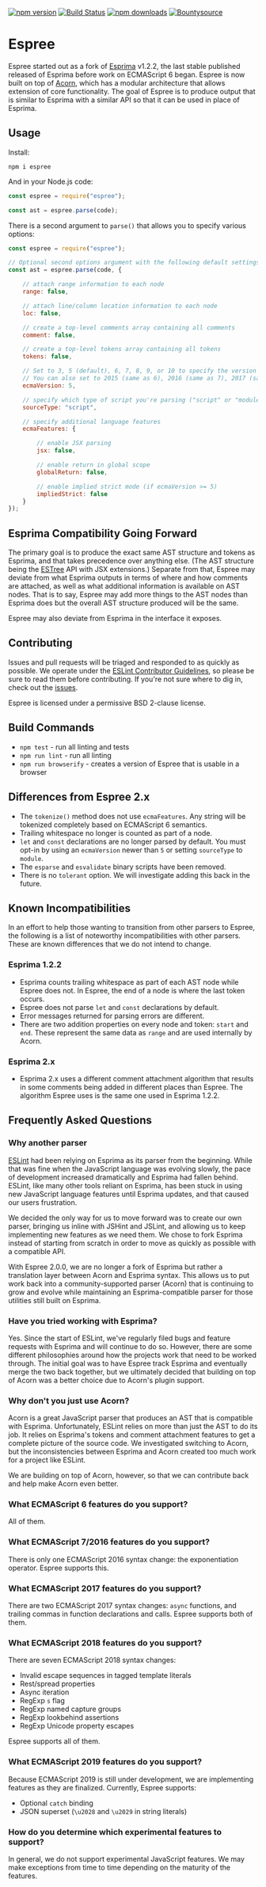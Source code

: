 [![npm version](https://img.shields.io/npm/v/espree.svg)](https://www.npmjs.com/package/espree)
[![Build Status](https://travis-ci.org/eslint/espree.svg?branch=master)](https://travis-ci.org/eslint/espree)
[![npm downloads](https://img.shields.io/npm/dm/espree.svg)](https://www.npmjs.com/package/espree)
[![Bountysource](https://www.bountysource.com/badge/tracker?tracker_id=9348450)](https://www.bountysource.com/trackers/9348450-eslint?utm_source=9348450&utm_medium=shield&utm_campaign=TRACKER_BADGE)

# Espree

Espree started out as a fork of [Esprima](http://esprima.org) v1.2.2, the last stable published released of Esprima before work on ECMAScript 6 began. Espree is now built on top of [Acorn](https://github.com/ternjs/acorn), which has a modular architecture that allows extension of core functionality. The goal of Espree is to produce output that is similar to Esprima with a similar API so that it can be used in place of Esprima.

## Usage

Install:

```
npm i espree
```

And in your Node.js code:

```javascript
const espree = require("espree");

const ast = espree.parse(code);
```

There is a second argument to `parse()` that allows you to specify various options:

```javascript
const espree = require("espree");

// Optional second options argument with the following default settings
const ast = espree.parse(code, {

    // attach range information to each node
    range: false,

    // attach line/column location information to each node
    loc: false,

    // create a top-level comments array containing all comments
    comment: false,

    // create a top-level tokens array containing all tokens
    tokens: false,

    // Set to 3, 5 (default), 6, 7, 8, 9, or 10 to specify the version of ECMAScript syntax you want to use.
    // You can also set to 2015 (same as 6), 2016 (same as 7), 2017 (same as 8), 2018 (same as 9), 2019 (same as 10), or 2020 (same as 11) to use the year-based naming.
    ecmaVersion: 5,

    // specify which type of script you're parsing ("script" or "module")
    sourceType: "script",

    // specify additional language features
    ecmaFeatures: {

        // enable JSX parsing
        jsx: false,

        // enable return in global scope
        globalReturn: false,

        // enable implied strict mode (if ecmaVersion >= 5)
        impliedStrict: false
    }
});
```

## Esprima Compatibility Going Forward

The primary goal is to produce the exact same AST structure and tokens as Esprima, and that takes precedence over anything else. (The AST structure being the [ESTree](https://github.com/estree/estree) API with JSX extensions.) Separate from that, Espree may deviate from what Esprima outputs in terms of where and how comments are attached, as well as what additional information is available on AST nodes. That is to say, Espree may add more things to the AST nodes than Esprima does but the overall AST structure produced will be the same.

Espree may also deviate from Esprima in the interface it exposes.

## Contributing

Issues and pull requests will be triaged and responded to as quickly as possible. We operate under the [ESLint Contributor Guidelines](http://eslint.org/docs/developer-guide/contributing), so please be sure to read them before contributing. If you're not sure where to dig in, check out the [issues](https://github.com/eslint/espree/issues).

Espree is licensed under a permissive BSD 2-clause license.

## Build Commands

* `npm test` - run all linting and tests
* `npm run lint` - run all linting
* `npm run browserify` - creates a version of Espree that is usable in a browser

## Differences from Espree 2.x

* The `tokenize()` method does not use `ecmaFeatures`. Any string will be tokenized completely based on ECMAScript 6 semantics.
* Trailing whitespace no longer is counted as part of a node.
* `let` and `const` declarations are no longer parsed by default. You must opt-in by using an `ecmaVersion` newer than `5` or setting `sourceType` to `module`.
* The `esparse` and `esvalidate` binary scripts have been removed.
* There is no `tolerant` option. We will investigate adding this back in the future.

## Known Incompatibilities

In an effort to help those wanting to transition from other parsers to Espree, the following is a list of noteworthy incompatibilities with other parsers. These are known differences that we do not intend to change.

### Esprima 1.2.2

* Esprima counts trailing whitespace as part of each AST node while Espree does not. In Espree, the end of a node is where the last token occurs.
* Espree does not parse `let` and `const` declarations by default.
* Error messages returned for parsing errors are different.
* There are two addition properties on every node and token: `start` and `end`. These represent the same data as `range` and are used internally by Acorn.

### Esprima 2.x

* Esprima 2.x uses a different comment attachment algorithm that results in some comments being added in different places than Espree. The algorithm Espree uses is the same one used in Esprima 1.2.2.

## Frequently Asked Questions

### Why another parser

[ESLint](http://eslint.org) had been relying on Esprima as its parser from the beginning. While that was fine when the JavaScript language was evolving slowly, the pace of development increased dramatically and Esprima had fallen behind. ESLint, like many other tools reliant on Esprima, has been stuck in using new JavaScript language features until Esprima updates, and that caused our users frustration.

We decided the only way for us to move forward was to create our own parser, bringing us inline with JSHint and JSLint, and allowing us to keep implementing new features as we need them. We chose to fork Esprima instead of starting from scratch in order to move as quickly as possible with a compatible API.

With Espree 2.0.0, we are no longer a fork of Esprima but rather a translation layer between Acorn and Esprima syntax. This allows us to put work back into a community-supported parser (Acorn) that is continuing to grow and evolve while maintaining an Esprima-compatible parser for those utilities still built on Esprima.

### Have you tried working with Esprima?

Yes. Since the start of ESLint, we've regularly filed bugs and feature requests with Esprima and will continue to do so. However, there are some different philosophies around how the projects work that need to be worked through. The initial goal was to have Espree track Esprima and eventually merge the two back together, but we ultimately decided that building on top of Acorn was a better choice due to Acorn's plugin support.

### Why don't you just use Acorn?

Acorn is a great JavaScript parser that produces an AST that is compatible with Esprima. Unfortunately, ESLint relies on more than just the AST to do its job. It relies on Esprima's tokens and comment attachment features to get a complete picture of the source code. We investigated switching to Acorn, but the inconsistencies between Esprima and Acorn created too much work for a project like ESLint.

We are building on top of Acorn, however, so that we can contribute back and help make Acorn even better.

### What ECMAScript 6 features do you support?

All of them.

### What ECMAScript 7/2016 features do you support?

There is only one ECMAScript 2016 syntax change: the exponentiation operator. Espree supports this.

### What ECMAScript 2017 features do you support?

There are two ECMAScript 2017 syntax changes: `async` functions, and trailing commas in function declarations and calls. Espree supports both of them.

### What ECMAScript 2018 features do you support?

There are seven ECMAScript 2018 syntax changes:

* Invalid escape sequences in tagged template literals
* Rest/spread properties
* Async iteration
* RegExp `s` flag
* RegExp named capture groups
* RegExp lookbehind assertions
* RegExp Unicode property escapes

Espree supports all of them.

### What ECMAScript 2019 features do you support?

Because ECMAScript 2019 is still under development, we are implementing features as they are finalized. Currently, Espree supports:

* Optional `catch` binding
* JSON superset (`\u2028` and `\u2029` in string literals)

### How do you determine which experimental features to support?

In general, we do not support experimental JavaScript features. We may make exceptions from time to time depending on the maturity of the features.
